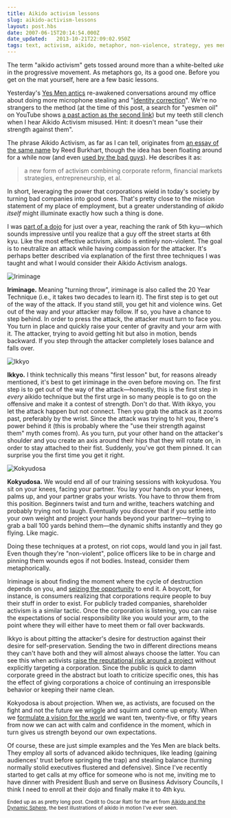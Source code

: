 ```yaml
---
title: Aikido activism lessons
slug: aikido-activism-lessons
layout: post.hbs
date: 2007-06-15T20:14:54.000Z
date_updated:   2013-10-21T22:09:02.950Z
tags: text, activism, aikido, metaphor, non-violence, strategy, yes men
---
```


The term "aikido activism" gets tossed around more than a white-belted <em>uke</em> in the progressive movement. As metaphors go, its a good one. Before you get on the mat yourself, here are a few basic lessons.<!--more-->

Yesterday's <a href="http://www.vivoleum.com/event/" title="Exxon Mobil | Vivoleum">Yes Men antics</a> re-awakened conversations around my office about doing more microphone stealing and "<a href="http://www.theyesmen.org/" title="TheYesMen.org">identity correction</a>". We're no strangers to the method (at the time of this post, a search for "yesmen oil" on YouTube shows <a href="http://youtube.com/watch?v=s4bwptKniHU" title="GM Prank at LA Auto Show">a past action as the second link</a>) but my teeth still clench when I hear Aikido Activism misused. Hint: it doesn't mean "use their strength against them".

The phrase Aikido Activism, as far as I can tell, originates from <a href="http://www.well.com/~rb/" title="Mr. Burkhart's on the Well">an essay of the same name</a> by Reed Burkhart, though the idea has been floating around for a while now (and even <a href="http://www.amazon.com/Junk-Science-Judo-Self-Defense-against/dp/1930865120" title="Junk Science Judo on Amazon">used by the bad guys</a>). He describes it as:

<blockquote>a new form of activism combining corporate reform, financial markets strategies, entrepreneurship, et al.</blockquote>

In short, leveraging the power that corporations wield in today's society by turning bad companies into good ones. That's pretty close to the mission statement of my place of employment, but a greater understanding of <em>aikido itself</em> might illuminate exactly how such a thing is done.

I was <a href="http://www.heartaikido.com/" title="Heart of San Francisco Aikido">part of a dojo</a> for just over a year, reaching the rank of 5th kyu&mdash;which sounds impressive until you realize that a guy off the street starts at 6th kyu. Like the most effective activism, aikido is entirely non-violent. The goal is to neutralize an attack while having compassion for the attacker. It's perhaps better described via explanation of the first three techniques I was taught and what I would consider their Aikido Activism analogs.

<img class="right" src="http://assets.stanifesto.com/images/2007/06/iriminage.jpg" alt="Iriminage" />

<strong>Iriminage.</strong> Meaning "turning throw", iriminage is also called the 20 Year Technique (i.e., it takes two decades to learn it). The first step is to get out of the way of the attack. If you stand still, you get hit and violence wins. Get out of the way and your attacker may follow. If so, you have a chance to step behind. In order to press the attack, the attacker must turn to face you. You turn in place and quickly raise your center of gravity and your arm with it. The attacker, trying to avoid getting hit but also in motion, bends backward. If you step through the attacker completely loses balance and falls over.

<img class="left" src="http://assets.stanifesto.com/images/2007/06/ikkyo.jpg" alt="Ikkyo" />

<strong>Ikkyo.</strong> I think technically this means "first lesson" but, for reasons already mentioned, it's best to get iriminage in the oven before moving on. The first step is to get out of the way of the attack&mdash;honestly, this is the first step in <em>every</em> aikido technique but the first urge in so many people is to go on the offensive and make it a contest of strength. Don't do that. With ikkyo, you let the attack happen but not connect. Then you grab the attack as it zooms past, preferably by the wrist. Since the attack was trying to hit you, there's power behind it (this is probably where the "use their strength against them" myth comes from). As you turn, put your other hand on the attacker's shoulder and you create an axis around their hips that they will rotate on, in order to stay attached to their fist. Suddenly, you've got them pinned. It can surprise you the first time you get it right.

<img class="right" src="http://assets.stanifesto.com/images/2007/06/kokydosa.jpg" alt="Kokyudosa" />

<strong>Kokyudosa.</strong> We would end all of our training sessions with kokyudosa. You sit on your knees, facing your partner. You lay your hands on your knees, palms up, and your partner grabs your wrists. You have to throw them from this position. Beginners twist and turn and writhe, teachers watching and probably trying not to laugh. Eventually you discover that if you settle into your own weight and project your hands beyond your partner&mdash;trying to grab a ball 100 yards behind them&mdash;the dynamic shifts instantly and they go flying. Like magic.

Doing these techniques at a protest, on riot cops, would land you in jail fast. Even though they're "non-violent", police officers like to be in charge and pinning them wounds egos if not bodies. Instead, consider them metaphorically.

Iriminage is about finding the moment where the cycle of destruction depends on you, and <a href="http://www.ciw-online.org/agreementanalysis.html" title="Coalition of Immokalee Workers">seizing the opportunity</a> to end it. A boycott, for instance, is consumers realizing that corporations require people to buy their stuff in order to exist. For publicly traded companies, shareholder activism is a similar tactic. Once the corporation is listening, you can raise the expectations of social responsibility like you would your arm, to the point where they will either have to meet them or fall over backwards.

Ikkyo is about pitting the attacker's desire for destruction against their desire for self-preservation. Sending the two in different directions means they can't have both and they will almost always choose the latter. You can see this when activists <a href="http://ran.org/new/dirty_money/home/no_new_coal/" title="RAN.org : Dirty Money">raise the reputational risk around a project</a> without explicitly targeting a corporation. Since the public is quick to damn corporate greed in the abstract but loath to criticize specific ones, this has the effect of giving corporations a choice of continuing an irresponsible behavior or keeping their name clean.

Kokyodosa is about projection. When we, as activists, are focused on the fight and not the future we wriggle and squirm and come up empty. When we <a href="http://ellabakercenter.org/page.php?pageid=28" title="Reclaim the Future at EllaBakerCenter.org">formulate a vision for the world</a> we want ten, twenty-five, or fifty years from now we can act with calm and confidence in the moment, which in turn gives us strength beyond our own expectations.

Of course, these are just simple examples and the Yes Men are black belts. They employ all sorts of advanced aikido techniques, like leading (gaining audiences' trust before springing the trap) and stealing balance (turning normally stolid executives flustered and defensive). Since I've recently started to get calls at my office for someone who is not me, inviting me to have dinner with President Bush and serve on Business Advisory Councils, I think I need to enroll at their dojo and finally make it to 4th kyu.

<small>Ended up as as pretty long post. Credit to Oscar Ratti for the art from <a href="http://www.amazon.com/Aikido-Dynamic-Sphere-Illustrated-Introduction/dp/0804800049/" title="Buy it on Amazon">Aikido and the Dynamic Sphere</a>, the best illustrations of aikido in motion I've ever seen.</small>
